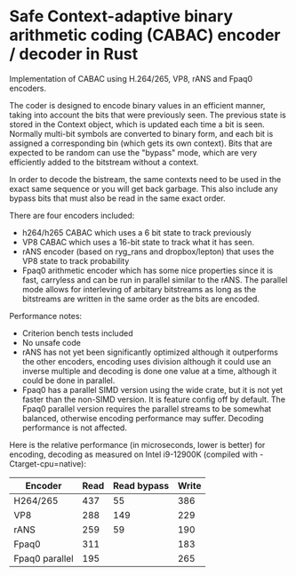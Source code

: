 # Safe Context-adaptive binary arithmetic coding (CABAC) encoder / decoder in Rust
Implementation of CABAC using H.264/265, VP8, rANS and Fpaq0 encoders. 

The coder is designed to encode binary values in an efficient manner, taking into account the
bits that were previously seen. The previous state is stored in the Context object,
which is updated each time a bit is seen. Normally multi-bit symbols are converted
to binary form, and each bit is assigned a corresponding bin (which gets its own context). 
Bits that are expected to be random can use the "bypass" mode, which are very efficiently
added to the bitstream without a context. 

In order to decode the bistream, the same contexts need to be used in the exact same sequence
or you will get back garbage. This also include any bypass bits that must also be read in the
same exact order.

There are four encoders included: 
- h264/h265 CABAC which uses a 6 bit state to track previously
- VP8 CABAC which uses a 16-bit state to track what it has seen.
- rANS encoder (based on ryg_rans and dropbox/lepton) that uses the VP8 state to track probability
- Fpaq0 arithmetic encoder which has some nice properties since it is fast, carryless and can be run in parallel similar to the rANS. The parallel mode allows for interleving of arbitary bitstreams as long as the bitstreams are written in the same order as the bits are encoded.

Performance notes:
- Criterion bench tests included
- No unsafe code
- rANS has not yet been significantly optimized although it outperforms the other encoders, encoding uses division although it could use an inverse multiple and decoding is done one value at a time, although it could be done in parallel.
- Fpaq0 has a parallel SIMD version using the wide crate, but it is not yet faster than the non-SIMD version. It is feature config off by default. The Fpaq0 parallel version requires the parallel streams to be somewhat balanced, otherwise encoding performance may suffer. Decoding performance is not affected.

Here is the relative performance (in microseconds, lower is better) for encoding, decoding as measured on Intel i9-12900K (compiled with -Ctarget-cpu=native):

| Encoder       | Read | Read bypass | Write |
| ------------- | ---- | ----------- | ----- |
| H264/265      | 437  | 55          | 386   |
| VP8           | 288  | 149         | 229   |
| rANS          | 259  | 59          | 190   |
| Fpaq0         | 311  |             | 183   |
| Fpaq0 parallel| 195  |             | 265   |


